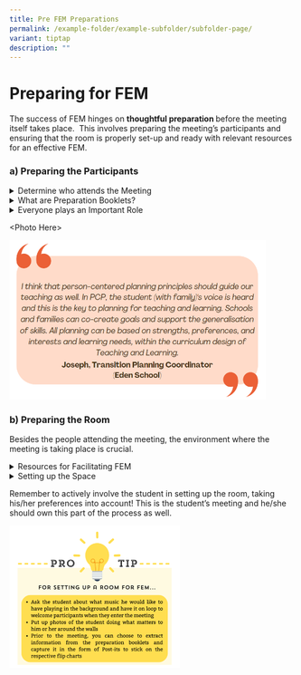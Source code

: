 ```yaml
---
title: Pre FEM Preparations
permalink: /example-folder/example-subfolder/subfolder-page/
variant: tiptap
description: ""
---
```

<p></p>
<h1>Preparing for FEM</h1>
<p>The success of FEM hinges on <strong>thoughtful preparation </strong>before
the meeting itself takes place.&nbsp; This involves preparing the meeting’s
participants and ensuring that the room is properly set-up and ready with
relevant resources for an effective FEM.</p>
<h3><strong>a) Preparing the Participants</strong></h3>
<div data-type="detailGroup" class="isomer-accordion isomer-accordion-white">
<details class="isomer-details">
<summary>Determine who attends the Meeting</summary>
<div data-type="detailsContent" class="isomer-details-content">
<p>Besides the student, everyone important to the student should be present
in this meeting. This may include the student’s family members, caregivers,
significant adult figures, teachers or relevant professionals in the student’s
life such as speech therapists, occupational therapists or job coaches.</p>
<p></p>
<p>Once the participants have been identified, book their time for the meeting
and send them <strong>the Preparation Booklets</strong> about 6 weeks before
FEM. The Preparation Booklets serve as an effective PCP tool to help meeting
participants to <strong>understand what FEM is about</strong>.</p>
</div>
</details>
<details class="isomer-details">
<summary>What are Preparation Booklets?</summary>
<div data-type="detailsContent" class="isomer-details-content">
<p>Preparation<strong> </strong>booklets<strong> </strong>prompt everyone
attending the meeting to think about the student’s current reality, dreams,
and aspirations.&nbsp;There are Preparation Booklets for the Student, Families
and Professionals.</p>
<p></p>
<p>The booklets include:</p>
<ul data-tight="true" class="tight">
<li>
<p>A brief introduction of what FEM is about</p>
</li>
<li>
<p>Specific questions tailored to the individual’s context to prepare them
for FEM</p>
</li>
</ul>
<p></p>
<p>Refer to the Preparation Booklets <a href="/preparation-booklets/" rel="noopener noreferrer nofollow" target="_blank">here.</a>
</p>
<p></p>
<p>Participants are encouraged to give <a href="/quality-person-centered-information/" rel="noopener noreferrer nofollow" target="_blank">detailed and specific input</a> in
their booklets. This will make it easier to develop meaningful goals with
the student during the meeting.</p>
<p></p>
<p>The information provided in the preparation booklets will be used during
the FEM. Participants can share responses that they have put down in the
booklets by writing them on Post-it notes and placing them on flip charts.</p>
<p></p>
<p>If someone important to the student is unable to attend FEM, this person’s
input can still be <u>captured in the preparation booklets and then voiced by another meeting participant during FEM.</u>
</p>
<p></p>
</div>
</details>
<details class="isomer-details">
<summary>Everyone plays an Important Role</summary>
<div data-type="detailsContent" class="isomer-details-content">
<p></p>
<p>Besides the Preparation Booklets, it is important to think about how all
meeting participants can<strong> receive the necessary support to be an effective contributor during FEM. </strong>This
support can come in many different forms and it really depends on an individual’s
preference. Some ways to support meeting participants might include:</p>
<ul data-tight="true" class="tight">
<li>
<p><strong>The Student</strong>: Ensure that the student’s One Page Profile
is updated and use PCP tools to support the student in filling up his/her
preparation booklet before the meeting</p>
<p></p>
</li>
<li>
<p><strong>The Student’s Family</strong>:&nbsp; Anticipate their needs before
the meeting, and determine what will help them to understand what is most
important to the student.</p>
<p></p>
</li>
<li>
<p><strong>Professionals</strong>: Share with them information about the
student’s background and any concerns raised by the family</p>
<p></p>
</li>
</ul>
</div>
</details>
</div>
<p></p>
<p>&lt;Photo Here&gt;</p>
<p></p>
<p></p>
<div class="isomer-image-wrapper">
<img style="width: 90%;" height="auto" width="100%" alt="Quote from TPC" src="/images/Joseph_TPCQuote.png">
</div>
<h3><strong>b) Preparing the Room</strong></h3>
<p>Besides the people attending the meeting, the environment where the meeting
is taking place is crucial.</p>
<div data-type="detailGroup" class="isomer-accordion isomer-accordion-white">
<details class="isomer-details">
<summary>Resources for Facilitating FEM</summary>
<div data-type="detailsContent" class="isomer-details-content">
<p>The following resources should be prepared in advance:</p>
<p></p>
<p><em>Standing Flip Chart Paper and Markers to write on them &nbsp;</em>
</p>
<ul data-tight="true" class="tight">
<li>
<p>Standing flip charts are an important part of the PCP process because
of how information can be displayed to the whole meeting at once, helping
everyone to literally be ‘on the same page’ regarding the student.&nbsp;</p>
<p></p>
</li>
</ul>
<p><em>Post-its &nbsp;</em>
</p>
<ul data-tight="true" class="tight">
<li>
<p>Writing on post-its provides everyone, even the quieter individuals in
the room, the option to make their views heard.</p>
</li>
<li>
<p>The post-its will be put up on the standing flip charts so that every
view will be given its proper ‘airtime’ and attention.&nbsp;</p>
<p></p>
</li>
</ul>
<p>Sticking post-its on standing flip charts may seem like a simple action,
but it’s a process that shapes the culture of the FEM meeting: One that
is safe, inclusive<strong> </strong>and where every individual is empowered
to have a voice and make a choice.&nbsp;</p>
</div>
</details>
<details class="isomer-details">
<summary>Setting up the Space</summary>
<div data-type="detailsContent" class="isomer-details-content">
<p>A carefully designed space will encourage active participation and create
a conducive atmosphere for open communication.</p>
<p></p>
<p>When setting up the space, consider factors such as:&nbsp;</p>
<ul data-tight="true" class="tight">
<li>
<p>Location of the room <em>e.g. Is it in a space that the student likes/is familiar with?</em>
</p>
</li>
<li>
<p>Size of the room <em>e.g. Is it large enough to walk around but cosy enough for a small group?</em>
</p>
</li>
<li>
<p>Layout of room <em>e.g. How will people be sitting? Where will each participant be facing?</em>
</p>
</li>
<li>
<p>Background music, decorations, snacks, scents, etc.&nbsp;</p>
<p></p>
</li>
</ul>
</div>
</details>
</div>
<p></p>
<p>Remember to actively involve the student in setting up the room, taking
his/her preferences into account!&nbsp;This is the student’s meeting and
he/she should own this part of the process as well.</p>
<p></p>
<p></p>
<div class="isomer-image-wrapper">
<img style="width: 60%;" height="auto" width="100%" alt="Pro Tip: For setting up a room in FEM" src="/images/Pro_Tip__Setting_up_Room__Pre_FEM__v1.png">
</div>
<p></p>